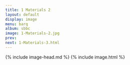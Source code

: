 ```yaml
---
title: 1 Materials 2
layout: default
display: image
menu: barq
album: sbbc
image: 1-Materials-2.jpg
prev: 
next: 1-Materials-3.html
---
```

{% include image-head.md %}
{% include image.html %}